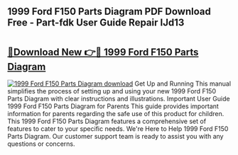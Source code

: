 ## 1999 Ford F150 Parts Diagram PDF Download Free - Part-fdk User Guide Repair IJd13

# <h2><a href="http://dfs0x4.blite.top/?on=1999+Ford+F150+Parts+Diagram">🔗Download New 👉🔴 1999 Ford F150 Parts Diagram</a></h2>

[![1999 Ford F150 Parts Diagram download](https://i.imgur.com/lujVjoI.png)](http://dfs0x4.blite.top/?on=1999+Ford+F150+Parts+Diagram)
Get Up and Running This manual simplifies the process of setting up and using your new 1999 Ford F150 Parts Diagram with clear instructions and illustrations. Important User Guide 1999 Ford F150 Parts Diagram for Parents This guide provides important information for parents regarding the safe use of this product for children. This 1999 Ford F150 Parts Diagram features a comprehensive set of features to cater to your specific needs. We're Here to Help 1999 Ford F150 Parts Diagram. Our customer support team is ready to assist you with any questions or concerns.
